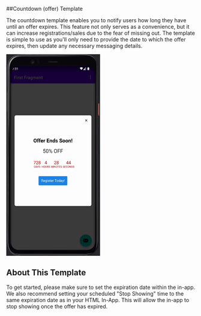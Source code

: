##Countdown (offer) Template

The countdown template enables you to notify users how long they have until an offer expires. This feature not only serves as a convenience, but it can increase registrations/sales due to the fear of missing out. The template is simple to use as you'll only need to provide the date to which the offer expires, then update any necessary messaging details.

<img alt="Countdown GIF" src="./limited_time_offer_assets/count-down.gif" width="250px" />


## About This Template
To get started, please make sure to set the expiration date within the in-app. We also recommend setting your scheduled "Stop Showing" time to the same expiration date as in your HTML In-App. This will allow the in-app to stop showing once the offer has expired.  
